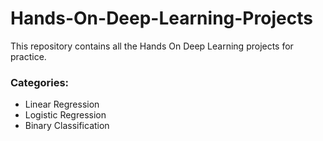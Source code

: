 # Hands-On-Deep-Learning-Projects
This repository contains all the Hands On Deep Learning projects for practice.
### Categories:
- Linear Regression
- Logistic Regression
- Binary Classification
